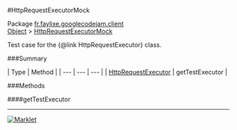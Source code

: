 #HttpRequestExecutorMock

Package [fr.faylixe.googlecodejam.client](README.md)<br>
[Object](../../../java/langObject.md) > [HttpRequestExecutorMock](HttpRequestExecutorMock.md)

Test case for the {@link HttpRequestExecutor} class.

###Summary


| Type | Method |
| --- | --- | --- |
| [HttpRequestExecutor](/executorHttpRequestExecutor.md) | getTestExecutor |

###Methods

####getTestExecutor


---
[![Marklet](https://img.shields.io/badge/Generated%20by-Marklet-green.svg)](https://github.com/Faylixe/marklet)